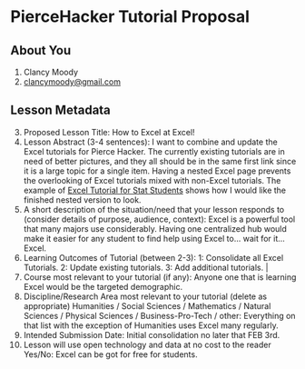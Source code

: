 # PierceHacker Tutorial Proposal




## About You
1. Clancy Moody
2. clancymoody@gmail.com

## Lesson Metadata

3. Proposed Lesson Title: How to Excel at Excel!
4. Lesson Abstract (3-4 sentences): I want to combine and update the Excel tutorials for Pierce Hacker. The currently existing tutorials are in need of better pictures, and they all should be in the same first link since it is a large topic for a single item. Having a nested Excel page prevents the overlooking of Excel tutorials mixed with non-Excel tutorials. The example of [Excel Tutorial for Stat Students](https://jloan.github.io/pierce-hacker/tutorials/2019/05/22/ExcelTutForStat.html) shows how I would like the finished nested version to look.
5. A short description of the situation/need that your lesson responds to (consider details of purpose, audience, context): Excel is a powerful tool that many majors use considerably. Having one centralized hub would make it easier for any student to find help using Excel to... wait for it... Excel.
6. Learning Outcomes of Tutorial (between 2-3): 1: Consolidate all Excel Tutorials. 2: Update existing tutorials. 3: Add additional tutorials. |
7. Course most relevant to your tutorial (if any): Anyone one that is learning Excel would be the targeted demographic.
8. Discipline/Research Area most relevant to your tutorial (delete as appropriate) Humanities / Social Sciences / Mathematics / Natural Sciences / Physical Sciences / Business-Pro-Tech / other: Everything on that list with the exception of Humanities uses Excel many regularly.
9. Intended Submission Date: Initial consolidation no later that FEB 3rd.
10. Lesson will use open technology and data at no cost to the reader Yes/No: Excel can be got for free for students.
